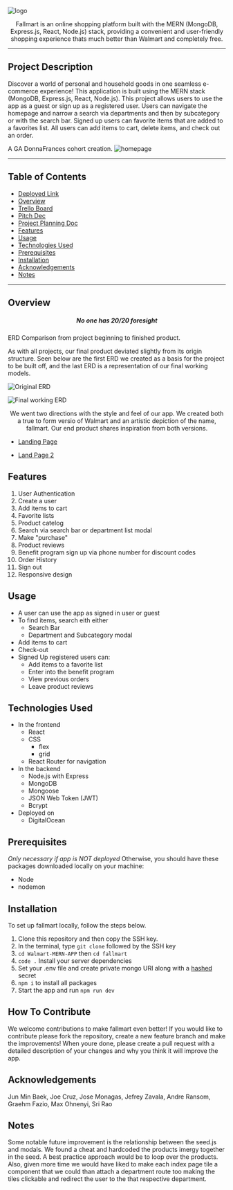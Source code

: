 ![logo](https://i.imgur.com/sy3aUK6.png)

<p align="center">Fallmart is an online shopping platform built with the MERN (MongoDB, Express.js, React, Node.js) stack, providing a convenient and user-friendly shopping experience thats much better than Walmart and completely free.</p>

___
## Project Description
Discover a world of personal and household goods in one seamless e-commerce experience! This application is built using the MERN stack (MongoDB, Express.js, React, Node.js). This project allows users to use the app as a guest or sign up as a registered user. Users can navigate the homepage and narrow a search via departments and then by subcategory or with the search bar. Signed up users can favorite items that are added to a favorites list. All users can add items to cart, delete items, and check out an order. 

A GA DonnaFrances cohort creation.
![homepage](https://i.imgur.com/ryQEcOj.png)


___
## Table of Contents
- [Deployed Link](fallmart.graehm.me)
- [Overview](#overview)
- [Trello Board](https://trello.com/b/UEHNvPzS/walmart)
- [Pitch Dec](https://docs.google.com/presentation/d/1zLbUtjdnLn8FDhdMuW9853M0LjZK9JoiMzNT_CNWAtQ/edit#slide=id.p)
- [Project Planning Doc](https://docs.google.com/document/d/1hgBN9EicBrrDl1_ha_jUUNqf2T1wqtRs69fWTLwznjU/edit#heading=h.k1sv9hcat1s)
- [Features](#features)
- [Usage](#usage)
- [Technologies Used](#technologies-used)
- [Prerequisites](#prerequisites)
- [Installation](#installation)
- [Acknowledgements](#acknowledgements)
- [Notes](#notes)
___
## Overview
<h5 align="center">No one has 20/20 foresight</h5>

ERD Comparison from project beginning to finished product.

As with all projects, our final product deviated slightly from its origin structure. Seen below are the first ERD we created as a basis for the project to be built off, and the last ERD is a representation of our final working models.

![Original ERD](https://i.imgur.com/Rzzsms6.jpg)

![Final working ERD](https://i.imgur.com/s4IvamP.png)

<p align="center">We went two directions with the style and feel of our app. We created both a true to form versio of Walmart and an artistic depiction of the name, fallmart. Our end product shares inspiration from both versions. </p>

+ [Landing Page](https://i.imgur.com/0oyudGJ.png)

+ [Land Page 2](https://i.imgur.com/FYvydkW.png)

## Features
1. User Authentication 
2. Create a user
3. Add items to cart
4. Favorite lists
5. Product catelog
6. Search via search bar or department list modal
7. Make "purchase"
8. Product reviews
9. Benefit program sign up via phone number for discount codes
10. Order History
11. Sign out
12. Responsive design

## Usage
+ A user can use the app as signed in user or guest
+ To find items, search eith either
    - Search Bar
    - Department and Subcategory modal
+ Add items to cart
+ Check-out
+ Signed Up registered users can: 
    - Add items to a favorite list
    - Enter into the benefit program 
    - View previous orders
    - Leave product reviews

## Technologies Used 
+ In the frontend
    - React 
    - CSS 
        * flex
        * grid
    - React Router for navigation 
+ In the backend
    - Node.js with Express 
    - MongoDB
    - Mongoose
    - JSON Web Token (JWT)
    - Bcrypt
+ Deployed on
    - DigitalOcean

## Prerequisites 
*Only necessary if app is NOT deployed* Otherwise, you should have these packages downloaded locally on your machine: 
+ Node
+ nodemon

## Installation
To set up fallmart locally, follow the steps below. 
1. Clone this repository and then copy the SSH key.
2. In the terminal, type `git clone` followed by the SSH key
3. `cd Walmart-MERN-APP` then `cd fallmart`
4. `code .`
Install your server dependencies
5. Set your .env file and create private mongo URI along with a [hashed](https://emn178.github.io/online-tools/sha256.html) secret
6. `npm i` to install all packages
7. Start the app and run `npm run dev`

## How To Contribute
We welcome contributions to make fallmart even better! If you would like to contribute please fork the repository, create a new feature branch and make the improvements! When youre done, please create a pull request with a detailed description of your changes and why you think it will improve the app. 

## Acknowledgements
Jun Min Baek,
Joe Cruz,
Jose Monagas, 
Jefrey Zavala,
Andre Ransom, 
Graehm Fazio, 
Max Ohnenyi,
Sri Rao 

## Notes
Some notable future improvement is the relationship between the seed.js and modals. We found a cheat and hardcoded the products imergy together in the seed. A best practice approach would be to loop over the products. Also, given more time we would have liked to make each index page tile a component that we could than attach a department route too making the tiles clickable and redirect the user to the that respective department. 